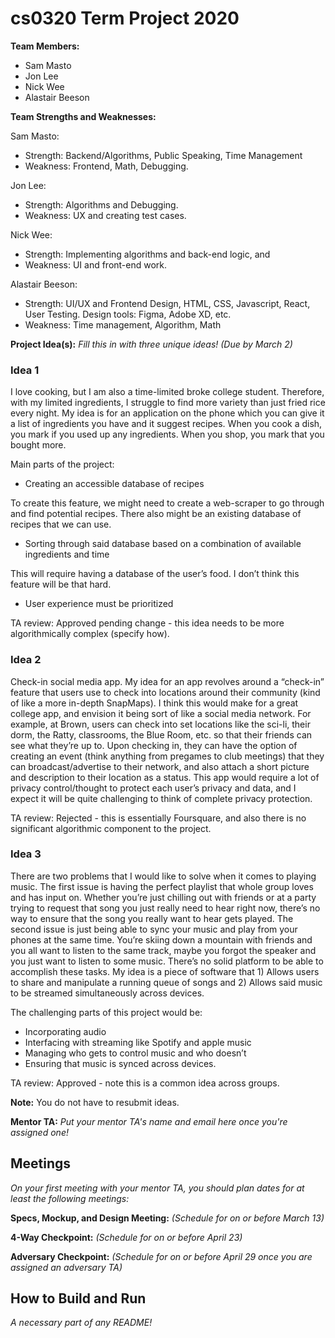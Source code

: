 # cs0320 Term Project 2020

**Team Members:** 

- Sam Masto
- Jon Lee
- Nick Wee
- Alastair Beeson

**Team Strengths and Weaknesses:** 

Sam Masto:
- Strength: Backend/Algorithms, Public Speaking, Time Management
- Weakness: Frontend, Math, Debugging. 

Jon Lee:
- Strength: Algorithms and Debugging.
- Weakness: UX and creating test cases.

Nick Wee:
- Strength: Implementing algorithms and back-end logic, and 
- Weakness: UI and front-end work.

Alastair Beeson:
- Strength: UI/UX and Frontend Design, HTML, CSS, Javascript, React, User Testing. Design tools: Figma, Adobe XD, etc.
- Weakness: Time management, Algorithm, Math

**Project Idea(s):** _Fill this in with three unique ideas! (Due by March 2)_
### Idea 1

I love cooking, but I am also a time-limited broke college student. Therefore, with my limited ingredients, I struggle to find more variety than just fried rice every night. My idea is for an application on the phone which you can give it a list of ingredients you have and it suggest recipes. When you cook a dish, you mark if you used up any ingredients. When you shop, you mark that you bought more.
 
Main parts of the project:
- Creating an accessible database of recipes

To create this feature, we might need to create a web-scraper to go through and find potential recipes. There also might be an existing database of recipes that we can use.

- Sorting through said database based on a combination of available ingredients and time

This will require having a database of the user’s food. I don’t think this feature will be that hard.

- User experience must be prioritized

TA review: Approved pending change - this idea needs to be more algorithmically complex (specify how).

### Idea 2

Check-in social media app. My idea for an app revolves around a “check-in” feature that users use to check into locations around their community (kind of like a more in-depth SnapMaps). I think this would make for a great college app, and envision it being sort of like a social media network. For example, at Brown, users can check into set locations like the sci-li, their dorm, the Ratty, classrooms, the Blue Room, etc. so that their friends can see what they’re up to. Upon checking in, they can have the option of creating an event (think anything from pregames to club meetings) that they can broadcast/advertise to their network, and also attach a short picture and description to their location as a status. This app would require a lot of privacy control/thought to protect each user’s privacy and data, and I expect it will be quite challenging to think of complete privacy protection.

TA review: Rejected - this is essentially Foursquare, and also there is no significant algorithmic component to the project.

### Idea 3

There are two problems that I would like to solve when it comes to playing music. The first issue is having the perfect playlist that whole group loves and has input on. Whether you’re just chilling out with friends or at a party trying to request that song you just really need to hear right now, there’s no way to ensure that the song you really want to hear gets played. The second issue is just being able to sync your music and play from your phones at the same time. You’re skiing down a mountain with friends and you all want to listen to the same track, maybe you forgot the speaker and you just want to listen to some music. There’s no solid platform to be able to accomplish these tasks. My idea is a piece of software that 1) Allows users to share and manipulate a running queue of songs and 2) Allows said music to be streamed simultaneously across devices. 

The challenging parts of this project would be:

-	Incorporating audio
-	Interfacing with streaming like Spotify and apple music
-	Managing who gets to control music and who doesn’t
-	Ensuring that music is synced across devices.

TA review: Approved - note this is a common idea across groups. 

**Note:** You do not have to resubmit ideas.


**Mentor TA:** _Put your mentor TA's name and email here once you're assigned one!_

## Meetings
_On your first meeting with your mentor TA, you should plan dates for at least the following meetings:_

**Specs, Mockup, and Design Meeting:** _(Schedule for on or before March 13)_

**4-Way Checkpoint:** _(Schedule for on or before April 23)_

**Adversary Checkpoint:** _(Schedule for on or before April 29 once you are assigned an adversary TA)_

## How to Build and Run
_A necessary part of any README!_
